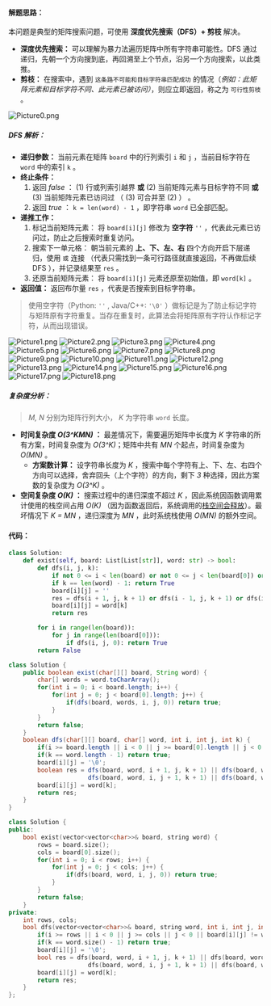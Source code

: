 #### 解题思路：

本问题是典型的矩阵搜索问题，可使用 **深度优先搜索（DFS）+ 剪枝** 解决。

- **深度优先搜索：** 可以理解为暴力法遍历矩阵中所有字符串可能性。DFS 通过递归，先朝一个方向搜到底，再回溯至上个节点，沿另一个方向搜索，以此类推。
- **剪枝：** 在搜索中，遇到 `这条路不可能和目标字符串匹配成功` 的情况（*例如：此矩阵元素和目标字符不同、此元素已被访问）*，则应立即返回，称之为 `可行性剪枝` 。

![Picture0.png](https://pic.leetcode-cn.com/1604944042-glmqJO-Picture0.png)

##### DFS 解析：

- **递归参数：** 当前元素在矩阵 `board` 中的行列索引 `i` 和 `j` ，当前目标字符在 `word` 中的索引 `k` 。
- **终止条件：**
  1. 返回 *false* ： (1) 行或列索引越界 **或** (2) 当前矩阵元素与目标字符不同 **或** (3) 当前矩阵元素已访问过 （ (3) 可合并至 (2) ） 。
  2. 返回 *true* ： `k = len(word) - 1` ，即字符串 `word` 已全部匹配。
- **递推工作：**
  1. 标记当前矩阵元素： 将 `board[i][j]` 修改为 **空字符** `''` ，代表此元素已访问过，防止之后搜索时重复访问。
  2. 搜索下一单元格： 朝当前元素的 **上、下、左、右** 四个方向开启下层递归，使用 `或` 连接 （代表只需找到一条可行路径就直接返回，不再做后续 DFS ），并记录结果至 `res` 。
  3. 还原当前矩阵元素： 将 `board[i][j]` 元素还原至初始值，即 `word[k]` 。
- **返回值：** 返回布尔量 `res` ，代表是否搜索到目标字符串。

> 使用空字符（Python: `''` , Java/C++: `'\0'` ）做标记是为了防止标记字符与矩阵原有字符重复。当存在重复时，此算法会将矩阵原有字符认作标记字符，从而出现错误。

 ![Picture1.png](https://pic.leetcode-cn.com/1600793567-fPZPYj-Picture1.png) ![Picture2.png](https://pic.leetcode-cn.com/1600793567-hVwomN-Picture2.png) ![Picture3.png](https://pic.leetcode-cn.com/1600793567-yoOQer-Picture3.png) ![Picture4.png](https://pic.leetcode-cn.com/1600793567-qyZcNF-Picture4.png) ![Picture5.png](https://pic.leetcode-cn.com/1600793567-pvxYVP-Picture5.png) ![Picture6.png](https://pic.leetcode-cn.com/1600793567-izfBtb-Picture6.png) ![Picture7.png](https://pic.leetcode-cn.com/1600793567-bwnSPQ-Picture7.png) ![Picture8.png](https://pic.leetcode-cn.com/1600793567-pnRRIE-Picture8.png) ![Picture9.png](https://pic.leetcode-cn.com/1600793567-yQNohz-Picture9.png) ![Picture10.png](https://pic.leetcode-cn.com/1600793567-zLOKmi-Picture10.png) ![Picture11.png](https://pic.leetcode-cn.com/1600793567-neMJnx-Picture11.png) ![Picture12.png](https://pic.leetcode-cn.com/1600793567-dyuEzg-Picture12.png) ![Picture13.png](https://pic.leetcode-cn.com/1600793567-lnVDIT-Picture13.png) ![Picture14.png](https://pic.leetcode-cn.com/1600793567-tLXXgg-Picture14.png) ![Picture15.png](https://pic.leetcode-cn.com/1600793567-VwCJGV-Picture15.png) ![Picture16.png](https://pic.leetcode-cn.com/1600793567-aNgVtM-Picture16.png) ![Picture17.png](https://pic.leetcode-cn.com/1600793567-EcdfJE-Picture17.png) ![Picture18.png](https://pic.leetcode-cn.com/1600793793-PrBQdk-Picture18.png) 

##### 复杂度分析：

> *M, N* 分别为矩阵行列大小， *K* 为字符串 `word` 长度。

- **时间复杂度 *O(3^KMN)* ：** 最差情况下，需要遍历矩阵中长度为 *K* 字符串的所有方案，时间复杂度为 *O(3^K)*；矩阵中共有 *MN* 个起点，时间复杂度为 *O(MN)* 。
  - **方案数计算：** 设字符串长度为 *K* ，搜索中每个字符有上、下、左、右四个方向可以选择，舍弃回头（上个字符）的方向，剩下 *3* 种选择，因此方案数的复杂度为 *O(3^K)* 。
- **空间复杂度 *O(K)* ：** 搜索过程中的递归深度不超过 *K* ，因此系统因函数调用累计使用的栈空间占用 *O(K)* （因为函数返回后，系统调用的[栈空间会释放](https://leetcode-cn.com/explore/orignial/card/recursion-i/259/complexity-analysis/1223/)）。最坏情况下 *K = MN* ，递归深度为 *MN* ，此时系统栈使用 *O(MN)* 的额外空间。

#### 代码：

```Python []
class Solution:
    def exist(self, board: List[List[str]], word: str) -> bool:
        def dfs(i, j, k):
            if not 0 <= i < len(board) or not 0 <= j < len(board[0]) or board[i][j] != word[k]: return False
            if k == len(word) - 1: return True
            board[i][j] = ''
            res = dfs(i + 1, j, k + 1) or dfs(i - 1, j, k + 1) or dfs(i, j + 1, k + 1) or dfs(i, j - 1, k + 1)
            board[i][j] = word[k]
            return res

        for i in range(len(board)):
            for j in range(len(board[0])):
                if dfs(i, j, 0): return True
        return False
```

```Java []
class Solution {
    public boolean exist(char[][] board, String word) {
        char[] words = word.toCharArray();
        for(int i = 0; i < board.length; i++) {
            for(int j = 0; j < board[0].length; j++) {
                if(dfs(board, words, i, j, 0)) return true;
            }
        }
        return false;
    }
    boolean dfs(char[][] board, char[] word, int i, int j, int k) {
        if(i >= board.length || i < 0 || j >= board[0].length || j < 0 || board[i][j] != word[k]) return false;
        if(k == word.length - 1) return true;
        board[i][j] = '\0';
        boolean res = dfs(board, word, i + 1, j, k + 1) || dfs(board, word, i - 1, j, k + 1) || 
                      dfs(board, word, i, j + 1, k + 1) || dfs(board, word, i , j - 1, k + 1);
        board[i][j] = word[k];
        return res;
    }
}
```

```C++ []
class Solution {
public:
    bool exist(vector<vector<char>>& board, string word) {
        rows = board.size();
        cols = board[0].size();
        for(int i = 0; i < rows; i++) {
            for(int j = 0; j < cols; j++) {
                if(dfs(board, word, i, j, 0)) return true;
            }
        }
        return false;
    }
private:
    int rows, cols;
    bool dfs(vector<vector<char>>& board, string word, int i, int j, int k) {
        if(i >= rows || i < 0 || j >= cols || j < 0 || board[i][j] != word[k]) return false;
        if(k == word.size() - 1) return true;
        board[i][j] = '\0';
        bool res = dfs(board, word, i + 1, j, k + 1) || dfs(board, word, i - 1, j, k + 1) || 
                      dfs(board, word, i, j + 1, k + 1) || dfs(board, word, i , j - 1, k + 1);
        board[i][j] = word[k];
        return res;
    }
};
```